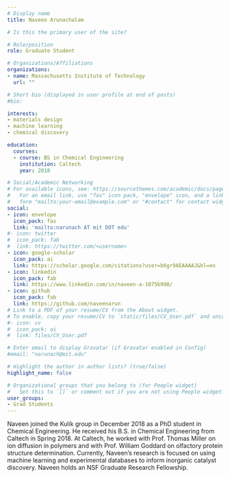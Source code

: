 ```yaml
---
# Display name
title: Naveen Arunachalam

# Is this the primary user of the site?

# Role/position
role: Graduate Student

# Organizations/Affiliations
organizations:
- name: Massachusetts Institute of Technology
  url: ""

# Short bio (displayed in user profile at end of posts)
#bio: 

interests:
- materials design 
- machine learning
- chemical discovery

education:
  courses:
  - course: BS in Chemical Engineering 
    institution: Caltech
    year: 2018

# Social/Academic Networking
# For available icons, see: https://sourcethemes.com/academic/docs/page-builder/#icons
#   For an email link, use "fas" icon pack, "envelope" icon, and a link in the
#   form "mailto:your-email@example.com" or "#contact" for contact widget.
social:
- icon: envelope
  icon_pack: fas
  link: 'mailto:narunach AT mit DOT edu'
#- icon: twitter
#  icon_pack: fab
#  link: https://twitter.com/<username>
- icon: google-scholar
  icon_pack: ai
  link: https://scholar.google.com/citations?user=b6gr9AEAAAAJ&hl=en 
- icon: linkedin
  icon_pack: fab
  link: https://www.linkedin.com/in/naveen-a-1075b998/
- icon: github
  icon_pack: fab
  link: https://github.com/naveenarun
# Link to a PDF of your resume/CV from the About widget.
# To enable, copy your resume/CV to `static/files/CV_User.pdf` and uncomment the lines below.
#- icon: cv
#  icon_pack: ai
#  link: files/CV_User.pdf

# Enter email to display Gravatar (if Gravatar enabled in Config)
#email: "narunach@mit.edu"

# Highlight the author in author lists? (true/false)
highlight_name: false

# Organizational groups that you belong to (for People widget)
#   Set this to `[]` or comment out if you are not using People widget.
user_groups:
- Grad Students
---
```

Naveen joined the Kulik group in December 2018 as a PhD student in Chemical Engineering. He received his B.S. in Chemical Engineering from Caltech in Spring 2018. At Caltech, he worked with Prof. Thomas Miller on ion diffusion in polymers and with Prof. William Goddard on olfactory protein structure determination. Currently, Naveen’s research is focused on using machine learning and experimental databases to inform inorganic catalyst discovery. Naveen holds an NSF Graduate Research Fellowship.
